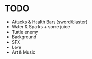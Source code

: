 # TODO
 - Attacks & Health Bars (sword/blaster)
 - Water & Sparks + some juice
 - Turtle enemy
 - Background
 - SFX
 - Lava
 - Art & Music